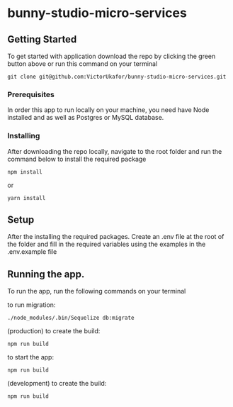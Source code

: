 # bunny-studio-micro-services


## Getting Started

To get started with application download the repo by clicking the green button above or run this command on your terminal

```
git clone git@github.com:VictorUkafor/bunny-studio-micro-services.git

```


### Prerequisites

In order this app to run locally on your machine, you need have Node installed and as well as Postgres or MySQL database.


### Installing

After downloading the repo locally, navigate to the root folder and run the command below to install the required package

```
npm install
```
or

```
yarn install
```


## Setup 

After the installing the required packages. Create an .env file at the root of the folder and fill in the required variables using the examples in the .env.example file


## Running the app.

To run the app, run the following commands on your terminal


to run migration:
```
./node_modules/.bin/Sequelize db:migrate
```

(production)
to create the build:
```
npm run build
```

to start the app:
```
npm run build
```

(development)
to create the build:
```
npm run build
```